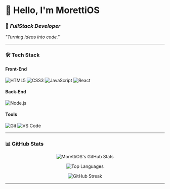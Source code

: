 # 👋 Hello, I'm **MorettiOS**  
### 🚀 *FullStack Developer*  
*"Turning ideas into code."*  

---

### 🛠️ **Tech Stack**  
#### **Front-End**  
![HTML5](https://img.shields.io/badge/-HTML5-E34F26?logo=html5&logoColor=white)
![CSS3](https://img.shields.io/badge/-CSS3-1572B6?logo=css3&logoColor=white)
![JavaScript](https://img.shields.io/badge/-JavaScript-F7DF1E?logo=javascript&logoColor=black)
![React](https://img.shields.io/badge/-React-61DAFB?logo=react&logoColor=black)  

#### **Back-End**  
![Node.js](https://img.shields.io/badge/-Node.js-339933?logo=node.js&logoColor=white)  

#### **Tools**  
![Git](https://img.shields.io/badge/-Git-F05032?logo=git&logoColor=white)
![VS Code](https://img.shields.io/badge/-VS%20Code-007ACC?logo=visual-studio-code&logoColor=white)  

---

### 📊 **GitHub Stats**  
<div align="center">  

![MorettiOS's GitHub Stats](https://github-readme-stats.vercel.app/api?username=MorettiOS&show_icons=true&theme=radical&hide_border=true)  

![Top Languages](https://github-readme-stats.vercel.app/api/top-langs/?username=MorettiOS&layout=compact&theme=radical&hide_border=true)  

![GitHub Streak](https://streak-stats.demolab.com?user=MorettiOS&theme=radical&hide_border=true)  

</div>  

---
